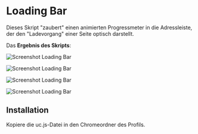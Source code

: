 # Loading Bar
Dieses Skript "zaubert" einen animierten Progressmeter in die Adressleiste, der den "Ladevorgang" einer Seite optisch darstellt.

Das **Ergebnis des Skripts**:

![Screenshot Loading Bar](https://github.com/Endor8/userChrome.js/raw/master/loadingbar/scr_loadingbar.png)

![Screenshot Loading Bar](https://github.com/Endor8/userChrome.js/raw/master/loadingbar/scr_loadingbar4.png)

![Screenshot Loading Bar](https://github.com/Endor8/userChrome.js/raw/master/loadingbar/scr_loadingbar3.png)

![Screenshot Loading Bar](https://github.com/Endor8/userChrome.js/raw/master/loadingbar/scr_loadingbar5.png)


## Installation
Kopiere die uc.js-Datei in den Chromeordner des Profils.

